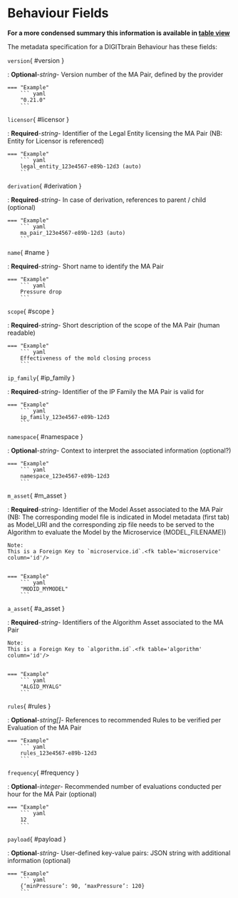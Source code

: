 <style>
  .md-content__button {
    display: none;
  }
</style>
# Behaviour Fields


**For a more condensed summary this information is available in [table view](/tables/ma_pair/)**



The metadata specification for a DIGITbrain Behaviour
has these fields:

`version`{ #version }

:   **Optional**-*string*- Version number of the MA Pair, defined by the provider



    === "Example"
        ``` yaml     
        "0.21.0"
        ```

`licensor`{ #licensor }

:   **Required**-*string*- Identifier of the Legal Entity licensing the MA Pair (NB: Entity for Licensor is referenced)



    === "Example"
        ``` yaml     
        legal_entity_123e4567-e89b-12d3 (auto)
        ```

`derivation`{ #derivation }

:   **Required**-*string*- In case of derivation, references to parent / child (optional)



    === "Example"
        ``` yaml     
        ma_pair_123e4567-e89b-12d3 (auto)
        ```

`name`{ #name }

:   **Required**-*string*- Short name to identify the MA Pair



    === "Example"
        ``` yaml     
        Pressure drop
        ```

`scope`{ #scope }

:   **Required**-*string*- Short description of the scope of the MA Pair (human readable)



    === "Example"
        ``` yaml     
        Effectiveness of the mold closing process
        ```

`ip_family`{ #ip_family }

:   **Required**-*string*- Identifier of the IP Family the MA Pair is valid for



    === "Example"
        ``` yaml     
        ip_family_123e4567-e89b-12d3
        ```

`namespace`{ #namespace }

:   **Optional**-*string*- Context to interpret the associated information (optional?)



    === "Example"
        ``` yaml     
        namespace_123e4567-e89b-12d3
        ```

`m_asset`{ #m_asset }

:   **Required**-*string*- Identifier of the Model Asset associated to the MA Pair (NB: The corresponding model file is indicated in Model metadata (first tab) as Model_URI and the corresponding zip file needs to be served to the Algorithm to evaluate the Model by the Microservice (MODEL_FILENAME))


    Note:
    This is a Foreign Key to `microservice.id`.<fk table='microservice' column='id'/>


    === "Example"
        ``` yaml     
        "MODID_MYMODEL"
        ```

`a_asset`{ #a_asset }

:   **Required**-*string*- Identifiers of the Algorithm Asset associated to the MA Pair


    Note:
    This is a Foreign Key to `algorithm.id`.<fk table='algorithm' column='id'/>


    === "Example"
        ``` yaml     
        "ALGID_MYALG"
        ```

`rules`{ #rules }

:   **Optional**-*string[]*- References to recommended Rules to be verified per Evaluation of the MA Pair



    === "Example"
        ``` yaml     
        rules_123e4567-e89b-12d3
        ```

`frequency`{ #frequency }

:   **Optional**-*integer*- Recommended number of evaluations conducted per hour for the MA Pair (optional)



    === "Example"
        ``` yaml     
        12
        ```

`payload`{ #payload }

:   **Optional**-*string*- User-defined key-value pairs: JSON string with additional information (optional)



    === "Example"
        ``` yaml     
        {‘minPressure’: 90, ‘maxPressure’: 120}
        ```

